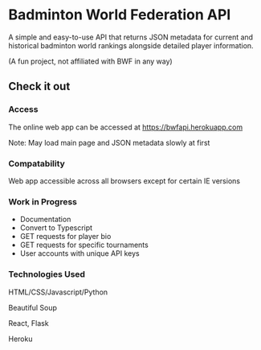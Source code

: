 # Badminton World Federation API
A simple and easy-to-use API that returns JSON metadata for current and historical badminton world rankings alongside detailed player information.

(A fun project, not affiliated with BWF in any way)

## Check it out

### Access
The online web app can be accessed at https://bwfapi.herokuapp.com

Note: May load main page and JSON metadata slowly at first

### Compatability
Web app accessible across all browsers except for certain IE versions

### Work in Progress
* Documentation
* Convert to Typescript
* GET requests for player bio
* GET requests for specific tournaments
* User accounts with unique API keys

### Technologies Used
HTML/CSS/Javascript/Python

Beautiful Soup

React, Flask

Heroku